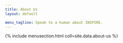 ```yaml
---
title: About Us
layout: default

menu_tagline: Speak to a human about INSPIRE.
---
```


{% include menusection.html coll=site.data.about-us %}